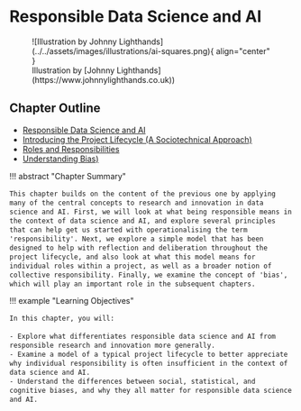# Responsible Data Science and AI

<figure markdown>
  ![Illustration by Johnny Lighthands](../../assets/images/illustrations/ai-squares.png){ align="center" }
  <figcaption>Illustration by [Johnny Lighthands](https://www.johnnylighthands.co.uk))</figcaption>
</figure>

## Chapter Outline

- [Responsible Data Science and AI](responsible_ds.md)
- [Introducing the Project Lifecycle (A Sociotechnical Approach)](project_lifecycle.md)
- [Roles and Responsibilities](roles_responsibility.md)
- [Understanding Bias)](understanding_bias.md)

!!! abstract "Chapter Summary"

    This chapter builds on the content of the previous one by applying many of the central concepts to research and innovation in data science and AI. First, we will look at what being responsible means in the context of data science and AI, and explore several principles that can help get us started with operationalising the term 'responsibility'. Next, we explore a simple model that has been designed to help with reflection and deliberation throughout the project lifecycle, and also look at what this model means for individual roles within a project, as well as a broader notion of collective responsibility. Finally, we examine the concept of 'bias', which will play an important role in the subsequent chapters.

!!! example "Learning Objectives"

    In this chapter, you will:
    
    - Explore what differentiates responsible data science and AI from responsible research and innovation more generally.
    - Examine a model of a typical project lifecycle to better appreciate why individual responsibility is often insufficient in the context of data science and AI.
    - Understand the differences between social, statistical, and cognitive biases, and why they all matter for responsible data science and AI.
